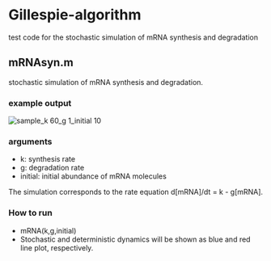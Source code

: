 # Gillespie-algorithm
test code for the stochastic simulation of mRNA synthesis and degradation

## mRNAsyn.m
stochastic simulation of mRNA synthesis and degradation.  

### example output
![sample_k 60_g 1_initial 10](https://user-images.githubusercontent.com/40162543/45076843-73888300-b126-11e8-92c7-e7e5a77e3039.png)

### arguments
- k: synthesis rate
- g: degradation rate
- initial: initial abundance of mRNA molecules


The simulation corresponds to the rate equation d[mRNA]/dt = k - g[mRNA].

### How to run
- mRNA(k,g,initial)
- Stochastic and deterministic dynamics will be shown as blue and red line plot, respectively.
